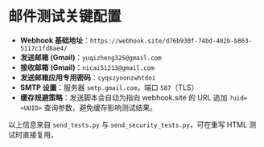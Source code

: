 # 邮件测试关键配置

- **Webhook 基础地址**：`https://webhook.site/d76b930f-74bd-402b-b863-5117c1fd8ae4/`
- **发送邮箱 (Gmail)**：`yuqizheng325@gmail.com`
- **接收邮箱 (Gmail)**：`nicai51213@gmail.com`
- **发送邮箱应用专用密码**：`cyqszyoonzwhtdoi`
- **SMTP 设置**：服务器 `smtp.gmail.com`，端口 `587`（TLS）
- **缓存规避策略**：发送脚本会自动为指向 webhook.site 的 URL 追加 `?uid=<UUID>` 查询参数，避免缓存影响测试结果。

以上信息来自 `send_tests.py` 与 `send_security_tests.py`，可在重写 HTML 测试时直接复用。
